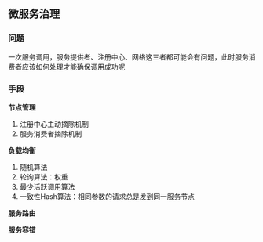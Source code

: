 ## 微服务治理

### 问题
一次服务调用，服务提供者、注册中心、网络这三者都可能会有问题，此时服务消费者应该如何处理才能确保调用成功呢

### 手段

**节点管理**

1. 注册中心主动摘除机制
2. 服务消费者摘除机制

**负载均衡**

1. 随机算法
2. 轮询算法：权重
3. 最少活跃调用算法
4. 一致性Hash算法：相同参数的请求总是发到同一服务节点

**服务路由**

**服务容错**